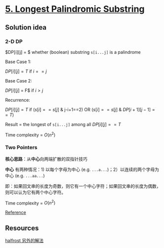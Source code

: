 # [5. Longest Palindromic Substring](https://leetcode.com/problems/longest-palindromic-substring/)

## Solution idea

### 2-D DP

$DP[i][j] = $ whether (boolean) substring `s[i...j]` is a palindrome

Base Case 1:

$DP[i][j] = T$ if $i==j$

Base Case 2:

$DP[i][j]$ = F$ if $i>j$

Recurrence:

$DP[i][j] = T$ if ($s[i]==s[j]$ & j-i+1==2) OR ($s[i]==s[j]$ & $DP[i+1][j-1] == T$)

Result = the longest of `s[i...j]` among all $DP[i][j] == T$

Time complexity = $O(n^2)$

### Two Pointers

**核心思路**：从**中心**向两端扩散的双指针技巧

**中心** 有两种情况：1) 以每个字母为中心 (e.g. `...a...`)；2）以连续的两个字母为中心 (e.g. `...aa...`)

即：如果回文串的长度为奇数，则它有一个中心字符；如果回文串的长度为偶数，则可以认为它有两个中心字符。

Time complexity = $O(n^2)$

[Reference](https://labuladong.github.io/algo/2/20/23/)

## Resources
[halfrost 另外的解法](https://github.com/halfrost/LeetCode-Go/tree/master/leetcode/0005.Longest-Palindromic-Substring)

